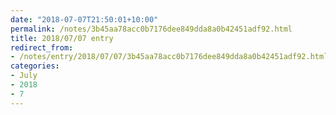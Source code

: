 ```yaml
---
date: "2018-07-07T21:50:01+10:00"
permalink: /notes/3b45aa78acc0b7176dee849dda8a0b42451adf92.html
title: 2018/07/07 entry
redirect_from:
- /notes/entry/2018/07/07/3b45aa78acc0b7176dee849dda8a0b42451adf92.html
categories:
- July
- 2018
- 7
---
```

